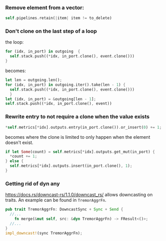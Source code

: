 ### Remove element from a vector:

```rust
self.pipelines.retain(|item| item != to_delete)
```

### Don't clone on the last step of a loop

the loop:
```rust
for (idx, in_port) in outgoing  {
  self.stack.push((*idx, in_port.clone(), event.clone()))
}
```

becomes:

```rust
let len = outgoing.len();
for (idx, in_port) in outgoing.iter().take(len - 1) {
  self.stack.push((*idx, in_port.clone(), event.clone()))
  }
let (idx, in_port) = &outgoing[len - 1];
self.stack.push((*idx, in_port.clone(), event))
```

### Rewrite entry to not require a clone when the value exists

```rust
*self.metrics[*idx].outputs.entry(in_port.clone()).or_insert(0) += 1;
```

becomes where the clone is limited to only happen when the element doesn't exist.

```rust
if let Some(count) = self.metrics[*idx].outputs.get_mut(in_port) {
  *count += 1;
} else {
  self.metrics[*idx].outputs.insert(in_port.clone(), 1);
}
```

### Getting rid of dyn any

https://docs.rs/downcast-rs/1.1.0/downcast_rs/ allows downcasting on traits. An example can be found in `TremorAggrFn`.

```rust
pub trait TremorAggrFn: DowncastSync + Sync + Send {
  //...
    fn merge(&mut self, src: &dyn TremorAggrFn) -> FResult<()>;
  //...
}
impl_downcast!(sync TremorAggrFn);

